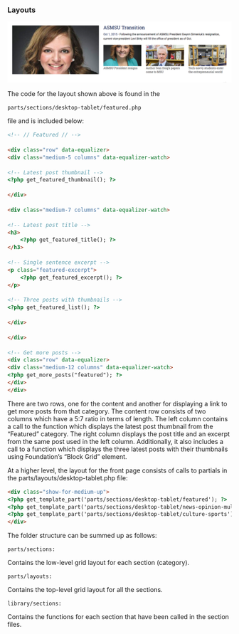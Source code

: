 <link rel="stylesheet" href="../style.css">

### Layouts

![](layouts.png)

The code for the layout shown above is found in the

```
parts/sections/desktop-tablet/featured.php
```

file and is included below:
	
```html
<!-- // Featured // -->

<div class="row" data-equalizer>
<div class="medium-5 columns" data-equalizer-watch>	

<!-- Latest post thumbnail -->
<?php get_featured_thumbnail(); ?>

</div>

<div class="medium-7 columns" data-equalizer-watch>

<!-- Latest post title -->
<h3>
	<?php get_featured_title(); ?>
</h3>

<!-- Single sentence excerpt -->
<p class="featured-excerpt">
	<?php get_featured_excerpt(); ?>
</p>

<!-- Three posts with thumbnails --> 
<?php get_featured_list(); ?>

</div>

</div>

<!-- Get more posts -->
<div class="row" data-equalizer>
<div class="medium-12 columns" data-equalizer-watch>
<?php get_more_posts("featured"); ?>
</div>
</div>
```

There are two rows, one for the content and another for displaying a link to get more posts from that category. The content row consists of two columns which have a 5:7 ratio in terms of length. The left column contains a call to the function which displays the latest post thumbnail from the “Featured” category. The right column displays the post title and an excerpt from the same post used in the left column. Additionally, it also includes a call to a function which displays the three latest posts with their thumbnails using Foundation’s “Block Grid” element.

At a higher level, the layout for the front page consists of calls to partials in the parts/layouts/desktop-tablet.php file:
	
```html
<div class="show-for-medium-up">
<?php get_template_part('parts/sections/desktop-tablet/featured'); ?>
<?php get_template_part('parts/sections/desktop-tablet/news-opinion-multimedia'); ?>
<?php get_template_part('parts/sections/desktop-tablet/culture-sports'); ?>
</div>
```

The folder structure can be summed up as follows:

```
parts/sections:
```

Contains the low-level grid layout for each section (category).

```
parts/layouts:
```

Contains the top-level grid layout for all the sections.

```
library/sections:
```

Contains the functions for each section that have been called in the section files. 

